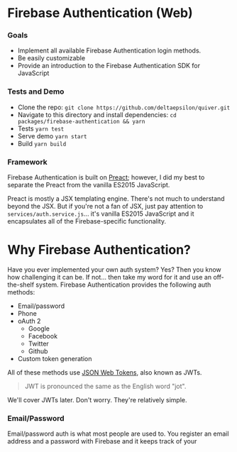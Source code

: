 # Firebase Authentication (Web)

### Goals

* Implement all available Firebase Authentication login methods.
* Be easily customizable
* Provide an introduction to the Firebase Authentication SDK for JavaScript

### Tests and Demo

* Clone the repo: `git clone https://github.com/deltaepsilon/quiver.git`
* Navigate to this directory and install dependencies: `cd packages/firebase-authentication && yarn`
* Tests `yarn test`
* Serve demo `yarn start`
* Build `yarn build`

### Framework

Firebase Authentication is built on [Preact](https://preactjs.com/); however, I did my best to
separate the Preact from the vanilla ES2015 JavaScript.

Preact is mostly a JSX templating engine. There's not much to understand beyond the JSX. But if
you're not a fan of JSX, just pay attention to `services/auth.service.js`... it's vanilla ES2015
JavaScript and it encapsulates all of the Firebase-specific functionality.

# Why Firebase Authentication?

Have you ever implemented your own auth system? Yes? Then you know how challenging it can be. If
not... then take my word for it and use an off-the-shelf system. Firebase Authentication provides
the following auth methods:

* Email/password
* Phone
* oAuth 2
  * Google
  * Facebook
  * Twitter
  * Github
* Custom token generation

All of these methods use [JSON Web Tokens](https://jwt.io/), also known as JWTs. 

> JWT is pronounced the same as the English word "jot".

We'll cover JWTs later. Don't worry. They're relatively simple.

### Email/Password

Email/password auth is what most people are used to. You register an email address and a password
with Firebase and it keeps track of your 

